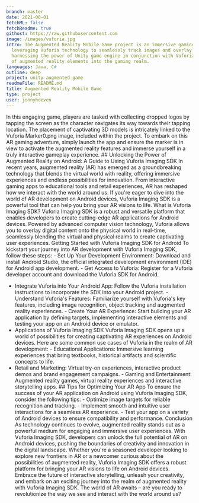 ```yaml
---
branch: master
date: 2021-08-01
fetchML: false
fetchReadme: true
githost: https://raw.githubusercontent.com
image: /images/vuforia.jpg
intro: The Augmented Reality Mobile Game project is an immersive gaming experience designed specifically for Android devices,
  leveraging Vuforia technology to seamlessly track images and overlay dynamic 3D models onto real-world surroundings. By
  harnessing the power of Unity game engine in conjunction with Vuforia imaging SDK, this project showcases the seamless integration
  of augmented reality elements into the gaming realm.
languages: Java, C#
outline: deep
project: unity-augmented-game
readmeFile: README.md
title: Augmented Reality Mobile Game
type: project
user: jonnyhoeven
---
```

<script setup>
 import ArticleItem from '/components/ArticleItem.vue';
 import ArticleFooter from '/components/ArticleFooter.vue';
</script>
<ArticleItem :frontmatter="$frontmatter"/>


In this engaging game, players are tasked with collecting dropped logos by tapping the screen as the character navigates
its way towards their tapping location. The placement of captivating 3D models is intricately linked to the Vuforia
Marker0.png image, included within the project. To embark on this AR gaming adventure, simply launch the app and ensure
the marker is in view to activate the augmented reality features and immerse yourself in a truly interactive gameplay
experience.  ## Unlocking the Power of Augmented Reality on Android: A Guide to Using Vuforia Imaging SDK  In recent
years, augmented reality (AR) has emerged as a groundbreaking technology that blends the virtual world with reality,
offering immersive experiences and endless possibilities for innovation. From interactive gaming apps to educational
tools and retail experiences, AR has reshaped how we interact with the world around us. If you're eager to dive into the
world of AR development on Android devices, Vuforia Imaging SDK is a powerful tool that can help you bring your AR
visions to life. What is Vuforia Imaging SDK?  Vuforia Imaging SDK is a robust and versatile platform that enables
developers to create cutting-edge AR applications for Android devices. Powered by advanced computer vision technology,
Vuforia allows you to overlay digital content onto the physical world in real-time, seamlessly blending the virtual and
physical realms to create captivating user experiences. Getting Started with Vuforia Imaging SDK for Android  To
kickstart your journey into AR development with Vuforia Imaging SDK, follow these steps:  - Set Up Your Development
Environment: Download and install Android Studio, the official integrated development environment (IDE) for Android app
development.  - Get Access to Vuforia: Register for a Vuforia developer account and download the Vuforia SDK for Android.
- Integrate Vuforia into Your Android App: Follow the Vuforia installation instructions to incorporate the SDK into your
Android project.  - Understand Vuforia's Features: Familiarize yourself with Vuforia's key features, including image
recognition, object tracking and augmented reality experiences.  - Create Your AR Experience: Start building your AR
application by defining targets, implementing interactive elements and testing your app on an Android device or emulator.
- Applications of Vuforia Imaging SDK  Vuforia Imaging SDK opens up a world of possibilities for creating captivating AR
experiences on Android devices. Here are some common use cases of Vuforia in the realm of AR development:  - Educational
Applications: Immersive learning experiences that bring textbooks, historical artifacts and scientific concepts to life.
- Retail and Marketing: Virtual try-on experiences, interactive product demos and brand engagement campaigns.  - Gaming
and Entertainment: Augmented reality games, virtual reality experiences and interactive storytelling apps.  ## Tips for
Optimizing Your AR App  To ensure the success of your AR application on Android using Vuforia Imaging SDK, consider the
following tips:  - Optimize image targets for reliable recognition and tracking. - Implement smooth and intuitive user
interactions for a seamless AR experience. - Test your app on a variety of Android devices to ensure compatibility and
performance.  Conclusion  As technology continues to evolve, augmented reality stands out as a powerful medium for
engaging and immersive user experiences. With Vuforia Imaging SDK, developers can unlock the full potential of AR on
Android devices, pushing the boundaries of creativity and innovation in the digital landscape.  Whether you're a seasoned
developer looking to explore new frontiers in AR or a newcomer curious about the possibilities of augmented reality,
Vuforia Imaging SDK offers a robust platform for bringing your AR visions to life on Android devices.  Embrace the future
of interactive storytelling, unleash your creativity, and embark on an exciting journey into the realm of augmented
reality with Vuforia Imaging SDK. The world of AR awaits – are you ready to revolutionize the way we see and interact
with the world around us?

<ArticleFooter :frontmatter="$frontmatter"/>
